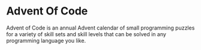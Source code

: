 # Advent Of Code
Advent of Code is an annual Advent calendar of small programming puzzles for a variety of skill sets and skill levels that can be solved in any programming language you like.
